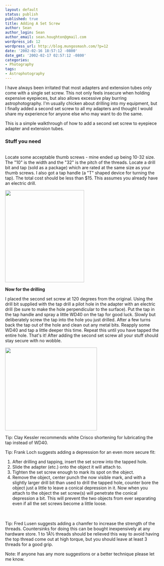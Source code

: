 ```yaml
---
layout: default
status: publish
published: true
title: Adding A Set Screw
author: Sean
author_login: Sean
author_email: sean.houghton@gmail.com
wordpress_id: 12
wordpress_url: http://blog.mungosmash.com/?p=12
date: '2002-02-16 18:57:12 -0800'
date_gmt: '2002-02-17 02:57:12 -0800'
categories:
- Photography
tags:
- Astrophotography
---
```

<p>I have always been irritated that most adapters and extension tubes only come with a single set screw. This not only feels insecure when holding expensive eyepieces, but also allows excessive play burring astrophotography. I'm usually chicken about drilling into my equipment, but I finally added a second set screw to all my adapters and thought I would share my experience for anyone else who may want to do the same.</p>
<p>This is a simple walkthrough of how to add a second set screw to eyepiece adapter and extension tubes.</p>
<h3>Stuff you need</h3><br />
Locate some acceptable thumb screws - mine ended up being 10-32 size. The "10" is the width and the "32" is the pitch of the threads. Locate a drill bit and tap (sold as a package) which are rated at the same size as your thumb screws. I also got a tap handle (a "T" shaped device for turning the tap). The total cost should be less than $15. This assumes you already have an electric drill.</p>
<p><a href="{{site.url_root}}/assets/data/wp/wp/2008/12/1108606025_stuffyouneed.jpg"><img src="{{site.url_root}}/assets/data/wp/wp/2008/12/1108606025_stuffyouneed-258x300.jpg" alt="" title="1108606025_stuffyouneed" width="258" height="300" class="aligncenter size-medium wp-image-231" /></a></p>
<p><strong>Now for the drilling</strong></p>
<p>I placed the second set screw at 120 degrees from the original. Using the drill bit supplied with the tap drill a pilot hole in the adapter with an electric drill (be sure to make the hole perpendicular to the surface). Put the tap in the tap handle and spray a little WD40 on the tap for good luck. Slowly but deliberately screw the tap into the hole you just drilled. After a few turns back the tap out of the hole and clean out any metal bits. Reapply some WD40 and tap a little deeper this time. Repeat this until you have tapped the entire hole. That's it! After adding the second set screw all your stuff should stay secure with no wobble.</p>
<p><a href="{{site.url_root}}/assets/data/wp/wp/2008/12/1108606108_nicelittlehole.jpg"><img src="{{site.url_root}}/assets/data/wp/wp/2008/12/1108606108_nicelittlehole-300x270.jpg" alt="" title="1108606108_nicelittlehole" width="300" height="270" class="aligncenter size-medium wp-image-232" /></a></p>
<p>Tip: Clay Kessler recommends white Crisco shortening for lubricating the tap instead of WD40.</p>
<p>Tip: Frank Loch suggests adding a depression for an even more secure fit:</p>
<ol>
<li>After drilling and tapping, insert the set screw into the tapped hole.</li>
<li>Slide the adapter (etc.) onto the object it will attach to.</li>
<li>Tighten the set screw enough to mark its spot on the object.</li>
<li>Remove the object, center punch the now visible mark, and with a slightly larger drill bit than used to drill the tapped hole, counter bore the object just a little to leave a conical depression in it. Now when you attach to the object the set screw(s) will penetrate the conical depression a bit. This will prevent the two objects from ever separating even if all the set screws become a little loose.</li><br />
</ol><br />
Tip: Fred Lusen suggests adding a chamfer to increase the strength of the threads. Countersinks for doing this can be bought inexpensively at any hardware store. 1 to 1&Acirc;&frac12; threads should be relieved this way to avoid having the top thread come out at high torque, but you should leave at least 3 threads for a good grip.</p>
<p>Note: If anyone has any more suggestions or a better technique please let me know.</p>
